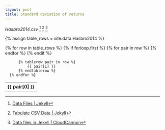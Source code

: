 ```yaml
---
layout: post
title: Standard deviation of returns
---
```


*Hasbro2014.csv* [^1] [^2] [^3]

[^1]: [Data Files \| Jekyll](https://jekyllrb.com/docs/datafiles/)

[^2]: [Tabulate CSV Data \| Jekyll](https://jekyllrb.com/tutorials/csv-to-table/)

[^3]: [Data files in Jekyll \| CloudCannon](https://cloudcannon.com/community/learn/jekyll-tutorial/introduction-to-jekyll-data-files/)
  
{% assign table_rows = site.data.Hasbro2014 %}
  <table>
      {% for row in table_rows %}
          {% if forloop.first %}
              <tr>
                  {% for pair in row %}
                      <th>
                          {{ pair[0] }}
                      </th>
                  {% endfor %}
              </tr>
          {% endif %}

          {% tablerow pair in row %}
              {{ pair[1] }}
          {% endtablerow %}
      {% endfor %}
  </table>